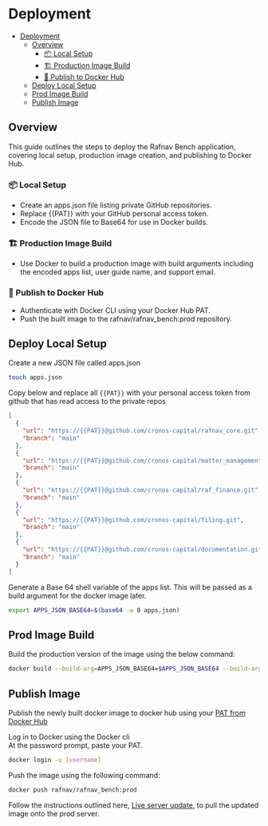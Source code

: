 # Deployment

- [Deployment](#deployment)
  - [Overview](#overview)
    - [📦 Local Setup](#-local-setup)
    - [🏗️ Production Image Build](#️-production-image-build)
    - [🚀 Publish to Docker Hub](#-publish-to-docker-hub)
  - [Deploy Local Setup](#deploy-local-setup)
  - [Prod Image Build](#prod-image-build)
  - [Publish Image](#publish-image)

## Overview

This guide outlines the steps to deploy the Rafnav Bench application, covering local setup, production image creation, and publishing to Docker Hub.

### 📦 Local Setup

- Create an apps.json file listing private GitHub repositories.
- Replace {{PAT}} with your GitHub personal access token.
- Encode the JSON file to Base64 for use in Docker builds.

### 🏗️ Production Image Build

- Use Docker to build a production image with build arguments including the encoded apps list, user guide name, and support email.

### 🚀 Publish to Docker Hub

- Authenticate with Docker CLI using your Docker Hub PAT.
- Push the built image to the rafnav/rafnav_bench:prod repository.


## Deploy Local Setup

Create a new JSON file called apps.json

```sh
touch apps.json
```

Copy below and replace all ```{{PAT}}``` with your personal access token from github that has read access to the private repos

```json
[
  {
    "url": "https://{{PAT}}@github.com/cronos-capital/rafnav_core.git",
    "branch": "main"
  },
  {
    "url": "https://{{PAT}}@github.com/cronos-capital/matter_management.git",
    "branch": "main"
  },
  {
    "url": "https://{{PAT}}@github.com/cronos-capital/raf_finance.git",
    "branch": "main"
  },
  {
    "url": "https://{{PAT}}@github.com/cronos-capital/filing.git",
    "branch": "main"
  },
  {
    "url": "https://{{PAT}}@github.com/cronos-capital/documentation.git",
    "branch": "main"
  }
]
```

Generate a Base 64 shell variable of the apps list. This will be passed as a build argument for the docker image later.

```sh
export APPS_JSON_BASE64=$(base64 -w 0 apps.json)
```

## Prod Image Build

Build the production version of the image using the below command:

```sh
docker build --build-arg=APPS_JSON_BASE64=$APPS_JSON_BASE64 --build-arg=VITE_USER_GUIDE_NAME="user_guide.pdf" --build-arg=VITE_SUPPORT_MAIL="rafnav@webridge.co.za" -t rafnav/rafnav_bench:prod --file=images/production/Containerfile . --no-cache
```

## Publish Image

Publish the newly built docker image to docker hub using your [PAT from Docker Hub](https://docs.docker.com/security/access-tokens/)

Log in to Docker using the Docker cli \
At the password prompt, paste your PAT.

```sh
docker login -u [username]
```

Push the image using the following command:

```sh
docker push rafnav/rafnav_bench:prod
```

Follow the instructions outlined here, [Live server update](./update-live-server.md), to pull the updated image onto the prod server.
